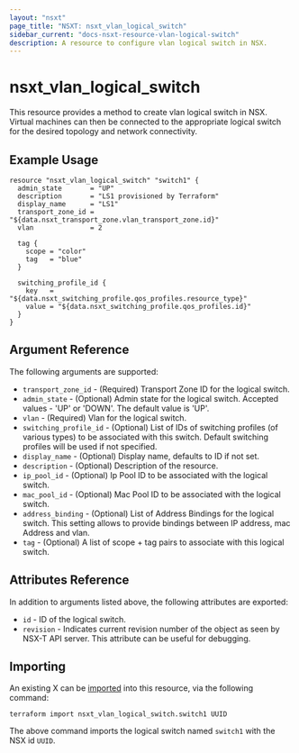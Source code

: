 ```yaml
---
layout: "nsxt"
page_title: "NSXT: nsxt_vlan_logical_switch"
sidebar_current: "docs-nsxt-resource-vlan-logical-switch"
description: A resource to configure vlan logical switch in NSX.
---
```


# nsxt_vlan_logical_switch

This resource provides a method to create vlan logical switch in NSX. Virtual machines can then be connected to the appropriate logical switch for the desired topology and network connectivity.

## Example Usage

```hcl
resource "nsxt_vlan_logical_switch" "switch1" {
  admin_state       = "UP"
  description       = "LS1 provisioned by Terraform"
  display_name      = "LS1"
  transport_zone_id = "${data.nsxt_transport_zone.vlan_transport_zone.id}"
  vlan              = 2

  tag {
    scope = "color"
    tag   = "blue"
  }

  switching_profile_id {
    key   = "${data.nsxt_switching_profile.qos_profiles.resource_type}"
    value = "${data.nsxt_switching_profile.qos_profiles.id}"
  }
}
```

## Argument Reference

The following arguments are supported:

* `transport_zone_id` - (Required) Transport Zone ID for the logical switch.
* `admin_state` - (Optional) Admin state for the logical switch. Accepted values - 'UP' or 'DOWN'. The default value is 'UP'.
* `vlan` - (Required) Vlan for the logical switch.
* `switching_profile_id` - (Optional) List of IDs of switching profiles (of various types) to be associated with this switch. Default switching profiles will be used if not specified.
* `display_name` - (Optional) Display name, defaults to ID if not set.
* `description` - (Optional) Description of the resource.
* `ip_pool_id` - (Optional) Ip Pool ID to be associated with the logical switch.
* `mac_pool_id` - (Optional) Mac Pool ID to be associated with the logical switch.
* `address_binding` - (Optional) List of Address Bindings for the logical switch. This setting allows to provide bindings between IP address, mac Address and vlan.
* `tag` - (Optional) A list of scope + tag pairs to associate with this logical switch.

## Attributes Reference

In addition to arguments listed above, the following attributes are exported:

* `id` - ID of the logical switch.
* `revision` - Indicates current revision number of the object as seen by NSX-T API server. This attribute can be useful for debugging.

## Importing

An existing X can be [imported][docs-import] into this resource, via the following command:

[docs-import]: /docs/import/index.html

```
terraform import nsxt_vlan_logical_switch.switch1 UUID
```

The above command imports the logical switch named `switch1` with the NSX id `UUID`.
